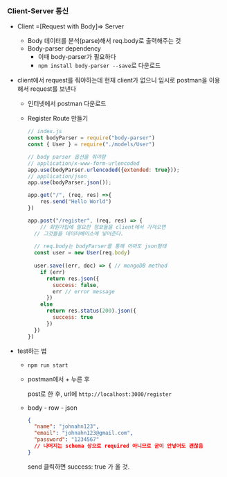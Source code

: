 ### Client-Server 통신

- Client =[Request with Body]=> Server

  - Body 데이터를 분석(parse)해서 req.body로 출력해주는 것
  - Body-parser dependency
    - 이때 body-parser가 필요하다
    - `npm install body-parser --save`로 다운로드

- client에서 request를 줘야하는데 현재 client가 없으니 임시로 postman을 이용해서 request를 보낸다

  - 인터넷에서 postman 다운로드

  - Register Route 만들기

    ```js
    // index.js
    const bodyParser = require("body-parser")
    const { User } = require("./models/User")
    
    // body parser 옵션을 줘야함
    // application/x-www-form-urlencoded
    app.use(bodyParser.urlencoded({extended: true}));
    // application/json
    app.use(bodyParser.json());
    
    app.get("/", (req, res) =>{
    	res.send("Hello World")
    })
    
    app.post("/register", (req, res) => {
    	// 회원가입에 필요한 정보들을 client에서 가져오면
      // 그것들을 데이터베이스에 넣어준다.
      
      // req.body는 bodyParser를 통해 아마도 json형태
      const user = new User(req.body)
      
      user.save((err, doc) => { // mongoDB method
        if (err) 
          return res.json({
            success: false,
            err // error message
          }) 
        else
          return res.status(200).json({
            success: true
          })
      })
    })
    ```

- test하는 법

  - `npm run start`

  - postman에서 + 누른 후

    post로 한 후, url에 `http://localhost:3000/register`

  - body - row - json 

    ```json
    {
      "name": "johnahn123",
      "email": "johnahn123@gmail.com",
      "password": "1234567"
      // 나머지는 schema 상으로 required 아니므로 굳이 안넣어도 괜찮음
    }
    ```

    send 클릭하면 success: true 가 올 것.

    